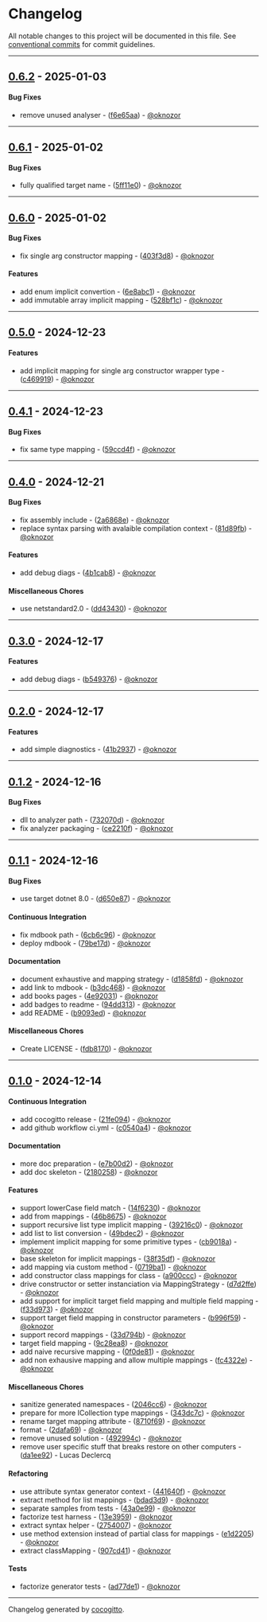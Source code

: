 # Changelog
All notable changes to this project will be documented in this file. See [conventional commits](https://www.conventionalcommits.org/) for commit guidelines.

- - -
## [0.6.2](https://github.com/cocogitto/CartographeAutomatique/compare/0.6.1..0.6.2) - 2025-01-03
#### Bug Fixes
- remove unused analyser - ([f6e65aa](https://github.com/cocogitto/CartographeAutomatique/commit/f6e65aa73dac966e8625ba5f0d3467760a8f29aa)) - [@oknozor](https://github.com/oknozor)

- - -

## [0.6.1](https://github.com/cocogitto/CartographeAutomatique/compare/0.6.0..0.6.1) - 2025-01-02
#### Bug Fixes
- fully qualified target name - ([5ff11e0](https://github.com/cocogitto/CartographeAutomatique/commit/5ff11e0bba202228037aa1d4101c6e3dca25b8d8)) - [@oknozor](https://github.com/oknozor)

- - -

## [0.6.0](https://github.com/cocogitto/CartographeAutomatique/compare/0.5.0..0.6.0) - 2025-01-02
#### Bug Fixes
- fix single arg constructor mapping - ([403f3d8](https://github.com/cocogitto/CartographeAutomatique/commit/403f3d8ea99603130af35c56cab44e849fde887b)) - [@oknozor](https://github.com/oknozor)
#### Features
- add enum implicit convertion - ([6e8abc1](https://github.com/cocogitto/CartographeAutomatique/commit/6e8abc18b66a3c73a5e79f51531d6e21feb051e6)) - [@oknozor](https://github.com/oknozor)
- add immutable array implicit mapping - ([528bf1c](https://github.com/cocogitto/CartographeAutomatique/commit/528bf1ca83641ea075300bec08f4924fe889ed38)) - [@oknozor](https://github.com/oknozor)

- - -

## [0.5.0](https://github.com/cocogitto/CartographeAutomatique/compare/0.4.1..0.5.0) - 2024-12-23
#### Features
- add implicit mapping for single arg constructor wrapper type - ([c469919](https://github.com/cocogitto/CartographeAutomatique/commit/c469919f5a64d7f3cb46b99e9709cf1e777b0ef0)) - [@oknozor](https://github.com/oknozor)

- - -

## [0.4.1](https://github.com/cocogitto/CartographeAutomatique/compare/0.4.0..0.4.1) - 2024-12-23
#### Bug Fixes
- fix same type mapping - ([59ccd4f](https://github.com/cocogitto/CartographeAutomatique/commit/59ccd4fd76c4eddda2efc8e4da73d16c798aabee)) - [@oknozor](https://github.com/oknozor)

- - -

## [0.4.0](https://github.com/cocogitto/CartographeAutomatique/compare/0.3.0..0.4.0) - 2024-12-21
#### Bug Fixes
- fix assembly include - ([2a6868e](https://github.com/cocogitto/CartographeAutomatique/commit/2a6868ec5043ed5bee1afd08c54a5bd238d084d6)) - [@oknozor](https://github.com/oknozor)
- replace syntax parsing with avalaible compilation context - ([81d89fb](https://github.com/cocogitto/CartographeAutomatique/commit/81d89fbd0352912c02ab33f906357d3a22e15449)) - [@oknozor](https://github.com/oknozor)
#### Features
- add debug diags - ([4b1cab8](https://github.com/cocogitto/CartographeAutomatique/commit/4b1cab85821214deab1e75053371ed6c6c927db0)) - [@oknozor](https://github.com/oknozor)
#### Miscellaneous Chores
- use netstandard2.0 - ([dd43430](https://github.com/cocogitto/CartographeAutomatique/commit/dd43430c19be061477a6c91b799ca79aecc90fa6)) - [@oknozor](https://github.com/oknozor)

- - -

## [0.3.0](https://github.com/cocogitto/CartographeAutomatique/compare/0.2.0..0.3.0) - 2024-12-17
#### Features
- add debug diags - ([b549376](https://github.com/cocogitto/CartographeAutomatique/commit/b54937663765a52874f25277f888840bf10b0593)) - [@oknozor](https://github.com/oknozor)

- - -

## [0.2.0](https://github.com/cocogitto/CartographeAutomatique/compare/0.1.2..0.2.0) - 2024-12-17
#### Features
- add simple diagnostics - ([41b2937](https://github.com/cocogitto/CartographeAutomatique/commit/41b2937ca4c838f257abc4bf5ec4299f931fa858)) - [@oknozor](https://github.com/oknozor)

- - -

## [0.1.2](https://github.com/cocogitto/CartographeAutomatique/compare/0.1.1..0.1.2) - 2024-12-16
#### Bug Fixes
- dll to analyzer path - ([732070d](https://github.com/cocogitto/CartographeAutomatique/commit/732070dc26dc2383640bdbbe8d6d27040b3f158d)) - [@oknozor](https://github.com/oknozor)
- fix analyzer packaging - ([ce2210f](https://github.com/cocogitto/CartographeAutomatique/commit/ce2210f91ef34ea4576b8cad169ac9ec2f932657)) - [@oknozor](https://github.com/oknozor)

- - -

## [0.1.1](https://github.com/cocogitto/CartographeAutomatique/compare/0.1.0..0.1.1) - 2024-12-16
#### Bug Fixes
- use target dotnet 8.0 - ([d650e87](https://github.com/cocogitto/CartographeAutomatique/commit/d650e8751f020d7a4509c471801a297499765988)) - [@oknozor](https://github.com/oknozor)
#### Continuous Integration
- fix mdbook path - ([6cb6c96](https://github.com/cocogitto/CartographeAutomatique/commit/6cb6c960c65d2cfc320ba309108931815bf8ec46)) - [@oknozor](https://github.com/oknozor)
- deploy mdbook - ([79be17d](https://github.com/cocogitto/CartographeAutomatique/commit/79be17dffe8d2382ee8c9ccf11ff7c4bca93f117)) - [@oknozor](https://github.com/oknozor)
#### Documentation
- document exhaustive and mapping strategy - ([d1858fd](https://github.com/cocogitto/CartographeAutomatique/commit/d1858fd5ed2b7065c740ec99952364dff2b9088e)) - [@oknozor](https://github.com/oknozor)
- add link to mdbook - ([b3dc468](https://github.com/cocogitto/CartographeAutomatique/commit/b3dc4683a11b493fc8820427b5ea23132ef07de1)) - [@oknozor](https://github.com/oknozor)
- add books pages - ([4e92031](https://github.com/cocogitto/CartographeAutomatique/commit/4e92031e0c96185ca7ea73a681ad8eda3dd824f8)) - [@oknozor](https://github.com/oknozor)
- add badges to readme - ([94dd313](https://github.com/cocogitto/CartographeAutomatique/commit/94dd31327f49a121c9c46dcf06fb1a7624d7ae29)) - [@oknozor](https://github.com/oknozor)
- add README - ([b9093ed](https://github.com/cocogitto/CartographeAutomatique/commit/b9093edea3e1778d34dee744c20c851a4ac8a47e)) - [@oknozor](https://github.com/oknozor)
#### Miscellaneous Chores
- Create LICENSE - ([fdb8170](https://github.com/cocogitto/CartographeAutomatique/commit/fdb8170a84de0b90b1bd4d39cae2696c188bd8ae)) - [@oknozor](https://github.com/oknozor)

- - -

## [0.1.0](https://github.com/cocogitto/CartographeAutomatique/compare/204e77b5288be02408d7988fc8d17fc3fa91a5c1..0.1.0) - 2024-12-14
#### Continuous Integration
- add cocogitto release - ([21fe094](https://github.com/cocogitto/CartographeAutomatique/commit/21fe0942278fc5dedfa8ee199c4f8a153e591ec8)) - [@oknozor](https://github.com/oknozor)
- add github workflow ci.yml - ([c0540a4](https://github.com/cocogitto/CartographeAutomatique/commit/c0540a4c348efe2d0d37bdb3490a3769ac82a689)) - [@oknozor](https://github.com/oknozor)
#### Documentation
- more doc preparation - ([e7b00d2](https://github.com/cocogitto/CartographeAutomatique/commit/e7b00d287a3bc922bf3ba4a5f3b8b0f85e2da5b4)) - [@oknozor](https://github.com/oknozor)
- add doc skeleton - ([2180258](https://github.com/cocogitto/CartographeAutomatique/commit/2180258fe51dc03231bdb076d4d8ef96c2d328ad)) - [@oknozor](https://github.com/oknozor)
#### Features
- support lowerCase field match - ([14f6230](https://github.com/cocogitto/CartographeAutomatique/commit/14f623025ccbcd901faa2ca46c9fe1afe75a1c4c)) - [@oknozor](https://github.com/oknozor)
- add from mappings - ([46b8675](https://github.com/cocogitto/CartographeAutomatique/commit/46b867560787746086ff7439a70b2c617a495af8)) - [@oknozor](https://github.com/oknozor)
- support recursive list type implicit mapping - ([39216c0](https://github.com/cocogitto/CartographeAutomatique/commit/39216c0ab614594dd6d0321c93415efed163bcbc)) - [@oknozor](https://github.com/oknozor)
- add list to list conversion - ([49bdec2](https://github.com/cocogitto/CartographeAutomatique/commit/49bdec28a3d4ba81850485f6408033c86d53da44)) - [@oknozor](https://github.com/oknozor)
- implement implicit mapping for some primitive types - ([cb9018a](https://github.com/cocogitto/CartographeAutomatique/commit/cb9018a21cd95395c00af52f6f91e11a59ec6ef9)) - [@oknozor](https://github.com/oknozor)
- base skeleton for implicit mappings - ([38f35df](https://github.com/cocogitto/CartographeAutomatique/commit/38f35df3a56c13ebcb56cb84793346469b971099)) - [@oknozor](https://github.com/oknozor)
- add mapping via custom method - ([0719ba1](https://github.com/cocogitto/CartographeAutomatique/commit/0719ba162e4ff7d7d656bcad93087f60b592f0c8)) - [@oknozor](https://github.com/oknozor)
- add constructor class mappings for class - ([a900ccc](https://github.com/cocogitto/CartographeAutomatique/commit/a900ccc7f2209c51494f7967ddc034111fb436b1)) - [@oknozor](https://github.com/oknozor)
- drive constructor or setter instanciation via MappingStrategy - ([d7d2ffe](https://github.com/cocogitto/CartographeAutomatique/commit/d7d2ffed1cecaf4c8a939ba1900fade43f9c9833)) - [@oknozor](https://github.com/oknozor)
- add support for implicit target field mapping and multiple field mapping - ([f33d973](https://github.com/cocogitto/CartographeAutomatique/commit/f33d9737f68dd9d351b77f8202340a518826622b)) - [@oknozor](https://github.com/oknozor)
- support target field mapping in constructor parameters - ([b996f59](https://github.com/cocogitto/CartographeAutomatique/commit/b996f592db874658bfdcd2731dce60466dae2de4)) - [@oknozor](https://github.com/oknozor)
- support record mappings - ([33d794b](https://github.com/cocogitto/CartographeAutomatique/commit/33d794b35baf4ac19600f86d721686f4a2e3d0eb)) - [@oknozor](https://github.com/oknozor)
- target field mapping - ([9c28ea8](https://github.com/cocogitto/CartographeAutomatique/commit/9c28ea829e92d6b0abcd2ebf06568fea1345c123)) - [@oknozor](https://github.com/oknozor)
- add naive recursive mapping - ([0f0de81](https://github.com/cocogitto/CartographeAutomatique/commit/0f0de81892568bb44f6494f5833136480ec94efd)) - [@oknozor](https://github.com/oknozor)
- add non exhausive mapping and allow multiple mappings - ([fc4322e](https://github.com/cocogitto/CartographeAutomatique/commit/fc4322e44e03edee6e3b8e399b7d0290a65b64a0)) - [@oknozor](https://github.com/oknozor)
#### Miscellaneous Chores
- sanitize generated namespaces - ([2046cc6](https://github.com/cocogitto/CartographeAutomatique/commit/2046cc6ca236a9c3857b5edc47bbc41fa4e9909d)) - [@oknozor](https://github.com/oknozor)
- prepare for more ICollection type mappings - ([343dc7c](https://github.com/cocogitto/CartographeAutomatique/commit/343dc7c291a7067ff6c56afb30674e229b592077)) - [@oknozor](https://github.com/oknozor)
- rename target mapping attribute - ([8710f69](https://github.com/cocogitto/CartographeAutomatique/commit/8710f69a9789a3555587e205754d2669eb0d8445)) - [@oknozor](https://github.com/oknozor)
- format - ([2dafa69](https://github.com/cocogitto/CartographeAutomatique/commit/2dafa697abc1ad962141f12ed7cd1a48cc590d8d)) - [@oknozor](https://github.com/oknozor)
- remove unused solution - ([492994c](https://github.com/cocogitto/CartographeAutomatique/commit/492994cd2c5a3172e8bc2560b11f54f762710847)) - [@oknozor](https://github.com/oknozor)
- remove user specific stuff that breaks restore on other computers - ([da1ee92](https://github.com/cocogitto/CartographeAutomatique/commit/da1ee92eb90716651496fc1e804ccb4ef4d670bb)) - Lucas Declercq
#### Refactoring
- use attribute syntax generator context - ([441640f](https://github.com/cocogitto/CartographeAutomatique/commit/441640f635eb40c5d3b4c0ae24231d9bbce5eed8)) - [@oknozor](https://github.com/oknozor)
- extract method for list mappings - ([bdad3d9](https://github.com/cocogitto/CartographeAutomatique/commit/bdad3d96da148439d128acad322bdd4a9ee543fd)) - [@oknozor](https://github.com/oknozor)
- separate samples from tests - ([43a0e99](https://github.com/cocogitto/CartographeAutomatique/commit/43a0e994d07d56c70453b34b74c05e7bddca6c56)) - [@oknozor](https://github.com/oknozor)
- factorize test harness - ([13e3959](https://github.com/cocogitto/CartographeAutomatique/commit/13e39591152724abee33566ed330a1d5e75f3f9a)) - [@oknozor](https://github.com/oknozor)
- extract syntax helper - ([2754007](https://github.com/cocogitto/CartographeAutomatique/commit/2754007a2d6f172ffc0a2a2a2e2ea229f3173d25)) - [@oknozor](https://github.com/oknozor)
- use method extension instead of partial class for mappings - ([e1d2205](https://github.com/cocogitto/CartographeAutomatique/commit/e1d22055805f333c842e0dcd36c8087b36f0d934)) - [@oknozor](https://github.com/oknozor)
- extract classMapping - ([907cd41](https://github.com/cocogitto/CartographeAutomatique/commit/907cd4172249ac51f9557548da742204f6386b58)) - [@oknozor](https://github.com/oknozor)
#### Tests
- factorize generator tests - ([ad77de1](https://github.com/cocogitto/CartographeAutomatique/commit/ad77de114564c21391b57c6a21989eca09f5ee01)) - [@oknozor](https://github.com/oknozor)

- - -

Changelog generated by [cocogitto](https://github.com/cocogitto/cocogitto).